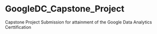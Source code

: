# GoogleDC_Capstone_Project
Capstone Project Submission for attainment of the Google Data Analytics Certtification
